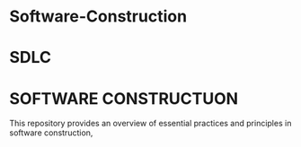 # Software-Construction
# SDLC 
# SOFTWARE CONSTRUCTUON 
This repository provides an overview of essential practices and principles in software 
construction,